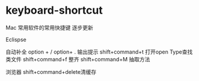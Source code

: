 # keyboard-shortcut
Mac 常用软件的常用快捷键
逐步更新



Eclispse

自动补全 option + /
option+  .     输出提示
shift+command+t 打开open Type查找类文件
shift+command+f 整齐
shift+command+M 抽取方法





浏览器
shift+command+delete清缓存
